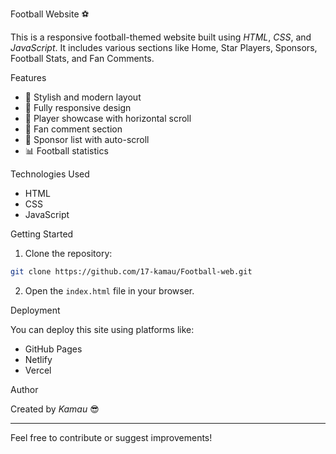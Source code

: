 Football Website ⚽

This is a responsive football-themed website built using *HTML*, *CSS*, and *JavaScript*. It includes various sections like Home, Star Players, Sponsors, Football Stats, and Fan Comments.

Features

- 🎨 Stylish and modern layout
- 📱 Fully responsive design
- 🌟 Player showcase with horizontal scroll
- 💬 Fan comment section
- 🤝 Sponsor list with auto-scroll
- 📊 Football statistics

Technologies Used

- HTML
- CSS
- JavaScript

Getting Started

1. Clone the repository:

```bash
git clone https://github.com/17-kamau/Football-web.git
```

2. Open the `index.html` file in your browser.

Deployment

You can deploy this site using platforms like:

- GitHub Pages
- Netlify
- Vercel

Author

Created by *Kamau* 😎

---

Feel free to contribute or suggest improvements!
